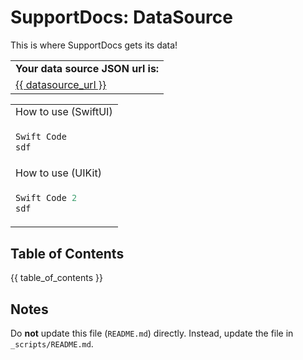 # SupportDocs: DataSource
This is where SupportDocs gets its data!

<table>
  <tr>
    <td>
      <strong>Your data source JSON url is:
    </td>
  </tr>
  <tr>
    <td>
      <a id="datasource_url" href="{{ datasource_url }}">{{ datasource_url }}</a>
    </td>
  </tr>
</table>
<table>
  <tr>
  </tr>
  <tr>
    <td colspan="2">
      How to use (SwiftUI)
    </td>
  </tr>
  <tr>
  <td colspan="2">
     
  ```Swift
  Swift Code
  sdf
  ```
  </td>
  </tr>
  <tr>
    <td colspan="2">
      How to use (UIKit)
    </td>
  </tr>
  <tr>
  <td colspan="2">
     
  ```Swift
  Swift Code 2
  sdf
  ```
  </td>
  </tr>
</table>

## Table of Contents
{{ table_of_contents }}

## Notes
Do **not** update this file (`README.md`) directly. Instead, update the file in `_scripts/README.md`.
